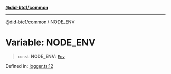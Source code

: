 [**@did-btc1/common**](../README.md)

***

[@did-btc1/common](../globals.md) / NODE\_ENV

# Variable: NODE\_ENV

> `const` **NODE\_ENV**: [`Env`](../enumerations/Env.md)

Defined in: [logger.ts:12](https://github.com/dcdpr/did-btc1-js/blob/751aedd75738c26882a2149e644ae32b9e424707/packages/common/src/logger.ts#L12)

